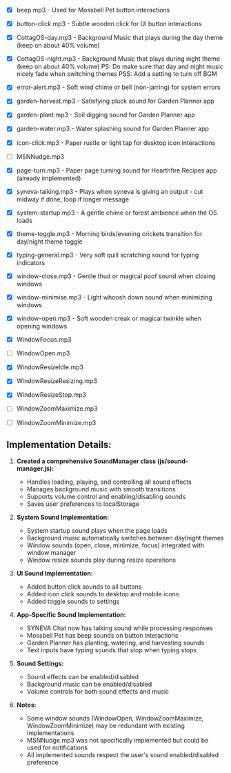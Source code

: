 * [x] beep.mp3 - Used for Mossbell Pet button interactions
* [x] button-click.mp3 - Subtle wooden click for UI button interactions
* [x] CottagOS-day.mp3 - Background Music that plays during the day theme (keep on about 40% volume)
* [x] CottagOS-night.mp3 - Background Music that plays during night theme (keep on about 40% volume)
PS: Do make sure that day and night music nicely fade when switching themes
PSS: Add a setting to turn off BGM

* [x] error-alert.mp3 - Soft wind chime or bell (non-jarring) for system errors
* [x] garden-harvest.mp3 - Satisfying pluck sound for Garden Planner app
* [x] garden-plant.mp3 - Soil digging sound for Garden Planner app
* [x] garden-water.mp3 - Water splashing sound for Garden Planner app
* [x] icon-click.mp3 - Paper rustle or light tap for desktop icon interactions
* [ ] MSNNudge.mp3
* [x] page-turn.mp3 - Paper page turning sound for Hearthfire Recipes app (already implemented)
* [x] syneva-talking.mp3 - Plays when syneva is giving an output - cut midway if done, loop if longer message
* [x] system-startup.mp3 - A gentle chime or forest ambience when the OS loads
* [x] theme-toggle.mp3 - Morning birds/evening crickets transition for day/night theme toggle
* [x] typing-general.mp3 - Very soft quill scratching sound for typing indicators
* [x] window-close.mp3 - Gentle thud or magical poof sound when closing windows
* [x] window-minimise.mp3 - Light whoosh down sound when minimizing windows
* [x] window-open.mp3 - Soft wooden creak or magical twinkle when opening windows
* [x] WindowFocus.mp3
* [ ] WindowOpen.mp3
* [x] WindowResizeIdle.mp3
* [x] WindowResizeResizing.mp3
* [x] WindowResizeStop.mp3
* [ ] WindowZoomMaximize.mp3
* [ ] WindowZoomMinimize.mp3

## Implementation Details:

1. **Created a comprehensive SoundManager class (js/sound-manager.js):**
   - Handles loading, playing, and controlling all sound effects
   - Manages background music with smooth transitions
   - Supports volume control and enabling/disabling sounds
   - Saves user preferences to localStorage

2. **System Sound Implementation:**
   - System startup sound plays when the page loads
   - Background music automatically switches between day/night themes
   - Window sounds (open, close, minimize, focus) integrated with window manager
   - Window resize sounds play during resize operations

3. **UI Sound Implementation:**
   - Added button click sounds to all buttons
   - Added icon click sounds to desktop and mobile icons
   - Added toggle sounds to settings

4. **App-Specific Sound Implementation:**
   - SYNEVA Chat now has talking sound while processing responses
   - Mossbell Pet has beep sounds on button interactions
   - Garden Planner has planting, watering, and harvesting sounds
   - Text inputs have typing sounds that stop when typing stops

5. **Sound Settings:**
   - Sound effects can be enabled/disabled
   - Background music can be enabled/disabled
   - Volume controls for both sound effects and music

6. **Notes:**
   - Some window sounds (WindowOpen, WindowZoomMaximize, WindowZoomMinimize) may be redundant with existing implementations
   - MSNNudge.mp3 was not specifically implemented but could be used for notifications
   - All implemented sounds respect the user's sound enabled/disabled preference